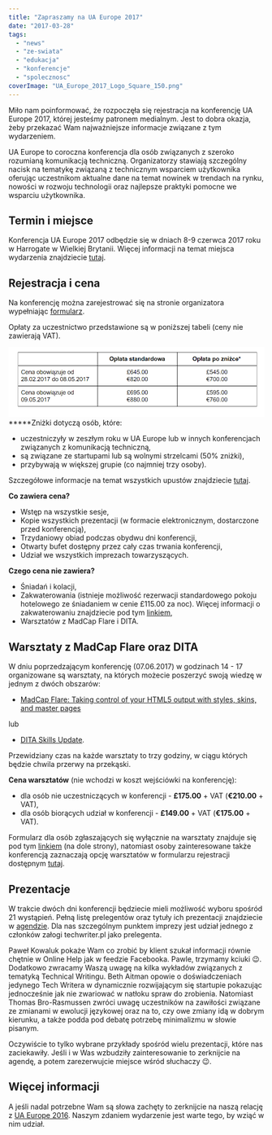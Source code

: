 ```yaml
---
title: "Zapraszamy na UA Europe 2017"
date: "2017-03-28"
tags:
  - "news"
  - "ze-swiata"
  - "edukacja"
  - "konferencje"
  - "spolecznosc"
coverImage: "UA_Europe_2017_Logo_Square_150.png"
---
```


Miło nam poinformować, że rozpoczęła się rejestracja na konferencję UA Europe
2017, której jesteśmy patronem medialnym. Jest to dobra okazja, żeby przekazać
Wam najważniejsze informacje związane z tym wydarzeniem.

UA Europe to coroczna konferencja dla osób związanych z szeroko rozumianą
komunikacją techniczną. Organizatorzy stawiają szczególny nacisk na tematykę
związaną z technicznym wsparciem użytkownika oferując uczestnikom aktualne dane
na temat nowinek w trendach na rynku, nowości w rozwoju technologii oraz
najlepsze praktyki pomocne we wsparciu użytkownika.

## Termin i miejsce

Konferencja UA Europe 2017 odbędzie się w dniach 8-9 czerwca 2017 roku w
Harrogate w Wielkiej Brytanii. Więcej informacji na temat miejsca wydarzenia
znajdziecie [tutaj](http://www.uaconference.eu/thingstodo.html).

## Rejestracja i cena

Na konferencję można zarejestrować się na stronie organizatora wypełniając
[formularz](http://www.uaconference.eu/registration.html#regisform).

Opłaty za uczestnictwo przedstawione są w poniższej tabeli (ceny nie
zawierają VAT).

![](images/ceny_UA_Europe.jpg)**\***Zniżki dotyczą osób, które:

- uczestniczyły w zeszłym roku w UA Europe lub w innych konferencjach związanych
  z komunikacją techniczną,
- są związane ze startupami lub są wolnymi strzelcami (50% zniżki),
- przybywają w większej grupie (co najmniej trzy osoby).

Szczegółowe informacje na temat wszystkich upustów znajdziecie
[tutaj](http://www.uaconference.eu/registration.html).

**Co zawiera cena?**

- Wstęp na wszystkie sesje,
- Kopie wszystkich prezentacji (w formacie elektronicznym, dostarczone przed
  konferencją),
- Trzydaniowy obiad podczas obydwu dni konferencji,
- Otwarty bufet dostępny przez cały czas trwania konferencji,
- Udział we wszystkich imprezach towarzyszących.

**Czego cena nie zawiera?**

- Śniadań i kolacji,
- Zakwaterowania (istnieje możliwość rezerwacji standardowego pokoju hotelowego
  ze śniadaniem w cenie £115.00 za noc). Więcej informacji o zakwaterowaniu
  znajdziecie pod tym
  [linkiem](http://www.uaconference.eu/assets/pdf/UA_Europe_2017_Accommodation_options.pdf),
- Warsztatów z MadCap Flare i DITA.

## Warsztaty z MadCap Flare oraz DITA

W dniu poprzedzającym konferencję (07.06.2017) w godzinach 14 - 17 organizowane
są warsztaty, na których możecie poszerzyć swoją wiedzę w jednym z dwóch
obszarów:

- [MadCap Flare: Taking control of your HTML5 output with styles, skins, and master pages](http://www.uaconference.eu/workshops.html#MadCapFlare "Shortcut to workshop description on same page")

lub

- [DITA Skills Update](http://www.uaconference.eu/workshops.html#DITA "Shortcut to workshop description on same page").

Przewidziany czas na każde warsztaty to trzy godziny, w ciągu których będzie
chwila przerwy na przekąski.

**Cena warsztatów** (nie wchodzi w koszt wejściówki na konferencję):

- dla osób nie uczestniczących w konferencji - **£175.00** + VAT (**€210.00** +
  VAT),
- dla osób biorących udział w konferencji - **£149.00** + VAT (**€175.00** +
  VAT).

Formularz dla osób zgłaszających się wyłącznie na warsztaty znajduje się pod tym
[linkiem](http://www.uaconference.eu/workshops.html) (na dole strony), natomiast
osoby zainteresowane także konferencją zaznaczają opcję warsztatów w formularzu
rejestracji dostępnym
[tutaj](http://www.uaconference.eu/registration.html#regisform).

## Prezentacje

W trakcie dwóch dni konferencji będziecie mieli możliwość wyboru spośród 21
wystąpień. Pełną listę prelegentów oraz tytuły ich prezentacji znajdziecie w
[agendzie](http://www.uaconference.eu/agenda.html). Dla nas szczególnym punktem
imprezy jest udział jednego z członków załogi techwriter.pl jako prelegenta.

Paweł Kowaluk pokaże Wam co zrobić by klient szukał informacji równie chętnie w
Online Help jak w feedzie Facebooka. Pawle, trzymamy kciuki 😉. Dodatkowo
zwracamy Waszą uwagę na kilka wykładów związanych z tematyką Technical Writingu.
Beth Aitman opowie o doświadczeniach jedynego Tech Writera w dynamicznie
rozwijającym się startupie pokazując jednocześnie jak nie zwariować w natłoku
spraw do zrobienia. Natomiast Thomas Bro-Rasmussen zwróci uwagę uczestników na
zawiłości związane ze zmianami w ewolucji językowej oraz na to, czy owe zmiany
idą w dobrym kierunku, a także podda pod debatę potrzebę minimalizmu w słowie
pisanym.

Oczywiście to tylko wybrane przykłady spośród wielu prezentacji, które nas
zaciekawiły. Jeśli i w Was wzbudziły zainteresowanie to zerknijcie na agendę, a
potem zarezerwujcie miejsce wśród słuchaczy 😉.

## Więcej informacji

A jeśli nadal potrzebne Wam są słowa zachęty to zerknijcie na naszą relację z
[UA Europe 2016](http://techwriter.pl/ua-europe-2016-tech-writing-gulasz-i-ogien/).
Naszym zdaniem wydarzenie jest warte tego, by wziąć w nim udział.
